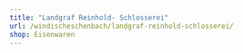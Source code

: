 ```yaml
---
title: "Landgraf Reinhold- Schlosserei"
url: /windischeschenbach/landgraf-reinhold-schlosserei/
shop: Eisenwaren
---
```

